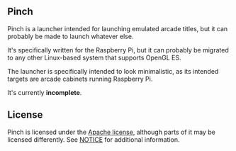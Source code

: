 Pinch
-----

Pinch is a launcher intended for launching emulated arcade titles,
but it can probably be made to launch whatever else.

It's specifically written for the Raspberry Pi, but it can probably
be migrated to any other Linux-based system that supports OpenGL ES.

The launcher is specifically intended to look minimalistic, as its
intended targets are arcade cabinets running Raspberry Pi.

It's currently **incomplete**.

License
-------

Pinch is licensed under the [Apache
license](http://www.apache.org/licenses/LICENSE-2.0), although parts
of it may be licensed differently. See [NOTICE](NOTICE) for
additional information.


